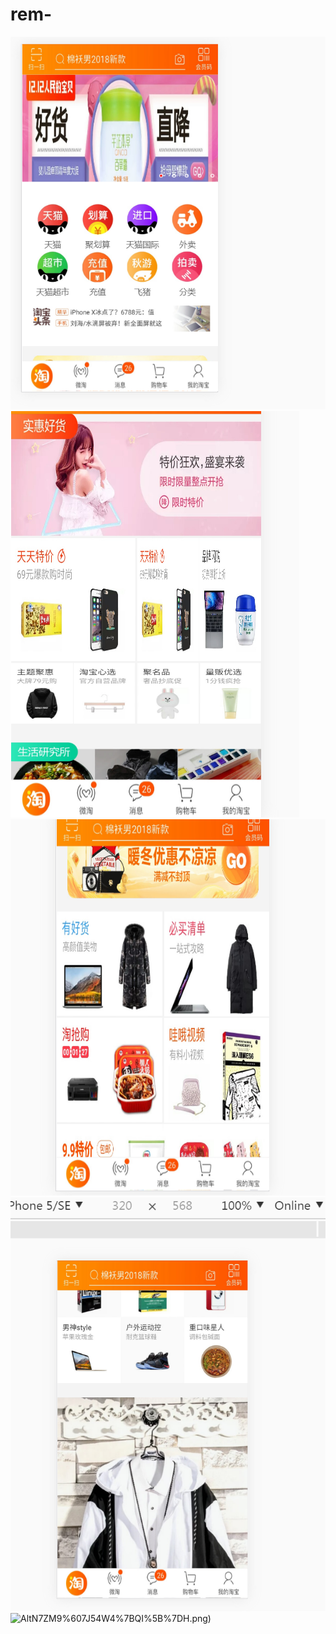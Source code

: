# rem-
![Alt](https://github.com/huangxinl/rem-/blob/master/show/7RT95648YMAVPH__GC%40%5BYL9.png)
![pic2](https://github.com/huangxinl/rem-/blob/master/show/A_%5D1ML%4088F%5B(%24%24M0VG%258)VN.png)
![Alt](https://github.com/huangxinl/rem-/blob/master/show/ILV%2451SXK0%40HRVJ5G9XTA75.png)
![Alt](https://github.com/huangxinl/rem-/blob/master/show/LH5VI3_725%40GS%5DA~%5B9U%25GUU.png)
![Alt](https://github.com/huangxinl/rem-/blob/master/show/%5D%5D3H)N7ZM9%607J54W4%7BQI%5B%7DH.png)
